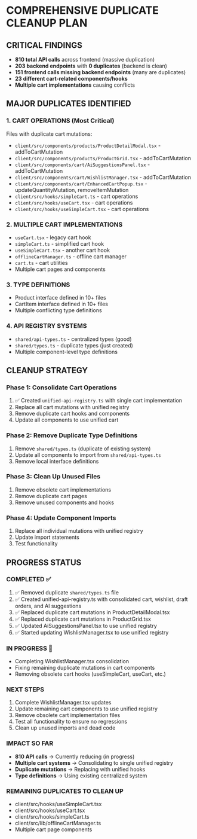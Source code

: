 # COMPREHENSIVE DUPLICATE CLEANUP PLAN

## CRITICAL FINDINGS
- **810 total API calls** across frontend (massive duplication)
- **203 backend endpoints** with **0 duplicates** (backend is clean)
- **151 frontend calls missing backend endpoints** (many are duplicates)
- **23 different cart-related components/hooks**
- **Multiple cart implementations** causing conflicts

## MAJOR DUPLICATES IDENTIFIED

### 1. CART OPERATIONS (Most Critical)
Files with duplicate cart mutations:
- `client/src/components/products/ProductDetailModal.tsx` - addToCartMutation
- `client/src/components/products/ProductGrid.tsx` - addToCartMutation  
- `client/src/components/cart/AiSuggestionsPanel.tsx` - addToCartMutation
- `client/src/components/cart/WishlistManager.tsx` - addToCartMutation
- `client/src/components/cart/EnhancedCartPopup.tsx` - updateQuantityMutation, removeItemMutation
- `client/src/hooks/simpleCart.ts` - cart operations
- `client/src/hooks/useCart.tsx` - cart operations
- `client/src/hooks/useSimpleCart.tsx` - cart operations

### 2. MULTIPLE CART IMPLEMENTATIONS
- `useCart.tsx` - legacy cart hook
- `simpleCart.ts` - simplified cart hook
- `useSimpleCart.tsx` - another cart hook
- `offlineCartManager.ts` - offline cart manager
- `cart.ts` - cart utilities
- Multiple cart pages and components

### 3. TYPE DEFINITIONS
- Product interface defined in 10+ files
- CartItem interface defined in 10+ files  
- Multiple conflicting type definitions

### 4. API REGISTRY SYSTEMS
- `shared/api-types.ts` - centralized types (good)
- `shared/types.ts` - duplicate types (just created)
- Multiple component-level type definitions

## CLEANUP STRATEGY

### Phase 1: Consolidate Cart Operations
1. ✅ Created `unified-api-registry.ts` with single cart implementation
2. Replace all cart mutations with unified registry
3. Remove duplicate cart hooks and components
4. Update all components to use unified cart

### Phase 2: Remove Duplicate Type Definitions
1. Remove `shared/types.ts` (duplicate of existing system)
2. Update all components to import from `shared/api-types.ts`
3. Remove local interface definitions

### Phase 3: Clean Up Unused Files
1. Remove obsolete cart implementations
2. Remove duplicate cart pages
3. Remove unused components and hooks

### Phase 4: Update Component Imports
1. Replace all individual mutations with unified registry
2. Update import statements
3. Test functionality

## PROGRESS STATUS

### COMPLETED ✅
1. ✅ Removed duplicate `shared/types.ts` file 
2. ✅ Created unified-api-registry.ts with consolidated cart, wishlist, draft orders, and AI suggestions
3. ✅ Replaced duplicate cart mutations in ProductDetailModal.tsx
4. ✅ Replaced duplicate cart mutations in ProductGrid.tsx  
5. ✅ Updated AiSuggestionsPanel.tsx to use unified registry
6. ✅ Started updating WishlistManager.tsx to use unified registry

### IN PROGRESS 🔄
- Completing WishlistManager.tsx consolidation
- Fixing remaining duplicate mutations in cart components
- Removing obsolete cart hooks (useSimpleCart, useCart, etc.)

### NEXT STEPS
1. Complete WishlistManager.tsx updates
2. Update remaining cart components to use unified registry
3. Remove obsolete cart implementation files
4. Test all functionality to ensure no regressions
5. Clean up unused imports and dead code

### IMPACT SO FAR
- **810 API calls** → Currently reducing (in progress)
- **Multiple cart systems** → Consolidating to single unified registry
- **Duplicate mutations** → Replacing with unified hooks
- **Type definitions** → Using existing centralized system

### REMAINING DUPLICATES TO CLEAN UP
- client/src/hooks/useSimpleCart.tsx
- client/src/hooks/useCart.tsx  
- client/src/hooks/simpleCart.ts
- client/src/lib/offlineCartManager.ts
- Multiple cart page components